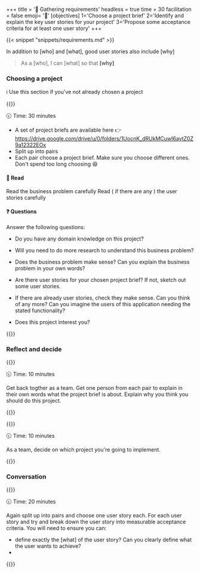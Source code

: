 +++
title = '🔎 Gathering requirements'
headless = true
time = 30
facilitation = false
emoji= '🧩'
[objectives]
    1='Choose a project brief'
    2='Identify and explain the key user stories for your project'
    3='Propose some acceptance criteria for at least one user story'
+++

{{< snippet "snippets/requirements.md" >}}

In addition to [who] and [what], good user stories also include [why]

> As a [who], I can [what] so that **[why]**

### Choosing a project

ℹ️ Use this section if you've not already chosen a project

{{<note type="activity" title="Explore and discuss" >}}

🕥 Time: 30 minutes

- A set of project briefs are available here 👉 https://drive.google.com/drive/u/0/folders/1UocnK_dRUkMCuwI6aytZ0Z9a12322EOx
- Split up into pairs
- Each pair choose a project brief. Make sure you choose different ones. Don't spend too long choosing 😄

#### 📖 Read

Read the business problem carefully
Read ( if there are any ) the user stories carefully

#### ❓ Questions

Answer the following questions:

- Do you have any domain knowledge on this project?

- Will you need to do more research to understand this business problem?

- Does the business problem make sense? Can you explain the business problem in your own words?

- Are there user stories for your chosen project brief? If not, sketch out some user stories.

- If there are already user stories, check they make sense. Can you think of any more? Can you imagine the users of this application needing the stated functionality?

- Does this project interest you?

{{</note>}}

### Reflect and decide

{{<note type="discuss" title="Discuss" >}}

🕥 Time: 10 minutes

Get back togther as a team.
Get one person from each pair to explain in their own words what the project brief is about.
Explain why you think you should do this project.

{{</note>}}

{{<note type="activity" title="Decision" >}}

🕥 Time: 10 minutes

As a team, decide on which project you're going to implement.

{{</note>}}

### Conversation

{{<note type="activity" title="Decision" >}}

🕥 Time: 20 minutes

Again split up into pairs and choose one user story each.
For each user story and try and break down the user story into measurable acceptance criteria.
You will need to ensure you can:

- define exactly the [what] of the user story? Can you clearly define what the user wants to achieve?
-

{{</note>}}
